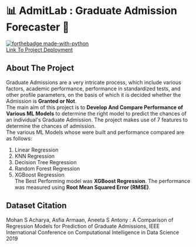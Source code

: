 # :bar_chart: AdmitLab : Graduate Admission Forecaster :crystal_ball:
[![forthebadge made-with-python](http://ForTheBadge.com/images/badges/made-with-python.svg)](https://www.python.org/)<br>
[Link To Project Deployment](https://admitlab.herokuapp.com/)

## About The Project
Graduate Admissions are a very intricate process, which include various factors, academic performance, performance in standardized tests, and other profile parameters, on the basis of which it is decided whether the Admission is **Granted or Not**.<br>
The main aim of this project is to **Develop And Compare Performance of Various ML Models** to determine the right model to predict the chances of an individual's Graduate Admission. The project makes use of 7 features to determine the chances of admission.<br>
The various ML Models whose were built and performance compared are as follows:<br>
1. Linear Regression
2. KNN Regression
3. Decision Tree Regression
4. Random Forest Regression
5. XGBoost Regression <br> 
The Best Performing model was **XGBoost Regression**. The performance was measured using **Root Mean Squared Error (RMSE)**.

## Dataset Citation
Mohan S Acharya, Asfia Armaan, Aneeta S Antony : A Comparison of Regression Models for Prediction of Graduate Admissions, IEEE International Conference on Computational Intelligence in Data Science 2019
